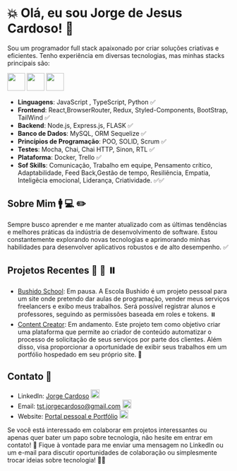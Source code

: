 # 💥 Olá, eu sou Jorge de Jesus Cardoso! 👋

Sou um programador full stack apaixonado por criar soluções criativas e eficientes. Tenho experiência em diversas tecnologias, mas minhas stacks principais são:

<img src="https://cdn3.iconfinder.com/data/icons/logos-and-brands-adobe/512/267_Python-512.png" style="width: 40px; heigth: 40px" /> <img src="https://cdn.iconscout.com/icon/free/png-256/free-typescript-1174965.png?f=webp" style="width: 40px; heigth: 40px" /> <img src="https://icons.veryicon.com/png/o/business/vscode-program-item-icon/javascript-3.png" style="width: 40px; heigth: 40px" />

- **Linguagens**: JavaScript , TypeScript, Python ✅
- **Frontend**: React,BrowserRouter, Redux, Styled-Components, BootStrap, TailWind ✅
- **Backend**: Node.js, Express.js, FLASK ✅
- **Banco de Dados**: MySQL, ORM Sequelize ✅
- **Princípios de Programação**: POO, SOLID, Scrum ✅
- **Testes**: Mocha, Chai, Chai HTTP, Sinon, RTL ✅
- **Plataforma**: Docker, Trello ✅
- **Sof Skills**: Comunicação, Trabalho em equipe, Pensamento crítico, Adaptabilidade, Feed Back,Gestão de tempo, Resiliẽncia, Empatia, Inteligẽcia emocional, Liderança, Criatividade. ✅✅

## Sobre Mim 🚹 💻 ✏️

Sempre busco aprender e me manter atualizado com as últimas tendências e melhores práticas da indústria de desenvolvimento de software. Estou constantemente explorando novas tecnologias e aprimorando minhas habilidades para desenvolver aplicativos robustos e de alto desempenho. ✅

## Projetos Recentes 💯 🔄 ⏸️

- [Bushido School](https://github.com/jorgejesuscardoso/bushido_high_school):  Em pausa. A Escola Bushido é um projeto pessoal para um site onde pretendo dar aulas de programação, vender meus serviços freelancers e exibo meus trabalhos. Será possível registrar alunos e professores, seguindo as permissões baseada em roles e tokens. ⏸️
- [Content Creator](https://github.com/jorgejesuscardoso/content_creator): Em andamento. Este projeto tem como objetivo criar uma plataforma que permite ao criador de conteúdo automatizar o processo de solicitação de seus serviços por parte dos clientes. Além disso, visa proporcionar a oportunidade de exibir seus trabalhos em um portfólio hospedado em seu próprio site. 🔄

## Contato 📧

- LinkedIn: [Jorge Cardoso]([link](https://www.linkedin.com/in/jorgejesuscardoso/)) <img src="https://static-00.iconduck.com/assets.00/linkedin-icon-1024x1024-net2o24e.png" style="width: 20px; heigth: 20px" />
- Email: tst.jorgecardoso@gmail.com <img src="https://logowik.com/content/uploads/images/gmail-new-icon5198.jpg" style="width: 20px; heigth: 20px" />
- Website: [Portal pessoal e Portfólio](https://cndev.netlify.app/) <img src="https://cdn-icons-png.flaticon.com/512/5602/5602732.png" style="width: 20px; heigth: 20px" />

Se você está interessado em colaborar em projetos interessantes ou apenas quer bater um papo sobre tecnologia, não hesite em entrar em contato! 🚀
Fique à vontade para me enviar uma mensagem no LinkedIn ou um e-mail para discutir oportunidades de colaboração ou simplesmente trocar ideias sobre tecnologia! 🚀🚀
